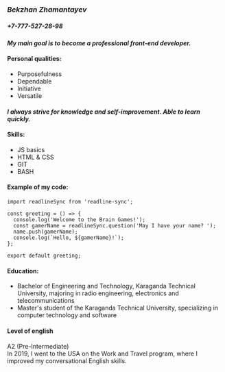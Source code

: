 ### _**Bekzhan Zhamantayev**_  
##### _+7-777-527-28-98_  
#### _Мy **main goal** is to become a **professional front-end developer**._  
#### Personal qualities:
  * Purposefulness
  * Dependable
  * Initiative
  * Versatile  
#### _I always strive for knowledge and self-improvement. Able to learn quickly._
#### Skills:
  * JS basics
  * HTML & CSS
  * GIT
  * BASH
#### Example of my code:
```
import readlineSync from 'readline-sync';

const greeting = () => {
  console.log('Welcome to the Brain Games!');
  const gamerName = readlineSync.question('May I have your name? ');
  name.push(gamerName);
  console.log(`Hello, ${gamerName}!`);
};

export default greeting;
```
#### Education:  
 * Bachelor of Engineering and Technology, Karaganda Technical University, majoring in radio engineering, electronics and telecommunications
 * Master's student of the Karaganda Technical University, specializing in computer technology and software
#### Level of english  
A2 (Pre-Intermediate)  
In 2019, I went to the USA on the Work and Travel program, where I improved my conversational English skills.